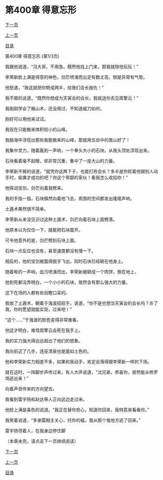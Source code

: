 <h1>第400章    得意忘形</h1>
            <div><p><a href="./1198_%E7%AC%AC400%E7%AB%A0_%E5%BE%97%E6%84%8F%E5%BF%98%E5%BD%A2.md">下一页</a></p><p><a href="./1196_%E7%AC%AC399%E7%AB%A0_%E8%87%AA%E4%B8%8D%E9%87%8F%E5%8A%9B.md">上一页</a></p><p><a href="../">目录</a></p></div>
            <div><p>第400章    得意忘形 (第1/3页)</p><p>我跟他说道，“冯大哥，不用急。既然他找上门来，那我就陪他玩玩！”</p><p>李荣新脸上满是得意的神色，剑芒喷涌而出足有数丈高，倒是异常有气势。</p><p>他怒道，“我这就把你劈成两半，给我们会长报仇！”</p><p>我不屑的说道，“既然你想成为天寅会的会长，我就送你去见周擎云！”</p><p>我刚刚学会了搬山术，还没用过，不知道威力如何。</p><p>刚好可以用他来试试。</p><p>我现在只能搬来体积较小的山峰。</p><p>我脑海中浮现出那些我能搬来的山峰，那就用五岳中的嵩山好了！</p><p>我集中灵力，随着轰到一声响，一个拳头大小的石块，从我头顶处浮现出来。</p><p>石块看着毫不起眼，却非常沉重，集中了一座大山的力量。</p><p>李荣新不屑的说道，“就凭你这两下子，也能打败会长？多半是你趁着他跟别人动手时，偷袭才成功的吧？你这个卑鄙的家伙！看我怎么收拾你！”</p><p>他挥动宝剑，剑芒向着我劈来。</p><p>我的手指一指，石块倏然向着他飞去，周围的空间都发出隆隆声响。</p><p>土遁术果然很不简单。</p><p>李荣新从来没见识过这种土遁术，剑芒向着石块上面劈落。</p><p>他原本以为仅仅一下，就能把石块震开。</p><p>可令他意外的是，剑芒劈到石块上面。</p><p>石块一点反应也没有，甚至速度都没有慢一下。</p><p>相反的，他的宝剑被震得脱手飞出，同时石块已经砸在他身上。</p><p>随着嘭的一声响，血污喷涌而出，李荣新被砸成一个肉饼，倒在地上。</p><p>他到死都没弄明白，一个小小的石块，居然会有那么强大的力量。</p><p>这下在场的人都有些目瞪口呆的。</p><p>我收了土遁术，朝着于海波招招手，说道，“你不是也想当天寅会的会长吗？杀了我，你的愿望就能实现，过来吧！”</p><p>“这个……”于海波的脸色变得非常难看。</p><p>他这才明白，难怪周擎云会死在我手上。</p><p>我的实力强大得远远超出了他们的想象。</p><p>我向前迈了几步，连巫清泉也是面如土色的。</p><p>他和李荣新实力相差不多，如果和我动手，肯定会落得跟李荣新一样的下场。</p><p>就在这时，一阵脚步声传过来，有人大声说道，“沈兄弟，恭喜你，居然能从修罗场逃出来！”</p><p>向着声音传来的方向望去。</p><p>我看到雷宇扬和赵达等人正向这边走过来。</p><p>他脸上满是喜色的说道，“我正在替你担心，知道你回来，我特意来看看你。”</p><p>我笑着说道，“多谢雷殿主关心，托你的福，我从那个鬼地方逃了回来。”</p><p>雷宇扬领着人，在我身边停住脚</p><p>（本章未完，请点击下一页继续阅读）</p></div>
            <div><p><a href="./1198_%E7%AC%AC400%E7%AB%A0_%E5%BE%97%E6%84%8F%E5%BF%98%E5%BD%A2.md">下一页</a></p><p><a href="./1196_%E7%AC%AC399%E7%AB%A0_%E8%87%AA%E4%B8%8D%E9%87%8F%E5%8A%9B.md">上一页</a></p><p><a href="../">目录</a></p></div>